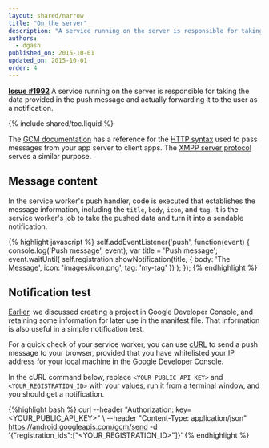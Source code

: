 ```yaml
---
layout: shared/narrow
title: "On the server"
description: "A service running on the server is responsible for taking the data provided in the push message and actually forwarding it to the user as a notification."
authors:
  - dgash
published_on: 2015-10-01
updated_on: 2015-10-01
order: 4
---
```


<p class="intro">
  <b><a href="https://github.com/google/WebFundamentals/issues/1992">Issue #1992</a></b>
  A service running on the server is responsible for taking the 
  data provided in the push message and actually forwarding it to the user as a notification.
</p>

{% include shared/toc.liquid %}

The [GCM documentation](https://developer.android.com/google/gcm/index.html) 
has a reference for the [HTTP syntax](https://developers.google.com/cloud-messaging/http-server-ref)
used to pass messages from your app server to client apps. The 
[XMPP server protocol](https://developers.google.com/cloud-messaging/xmpp-server-ref)
serves a similar purpose.

## Message content

In the service worker's push handler, code is executed that establishes 
the message information, including the `title`, `body`, `icon`, and `tag`. It 
is the service worker's job to take the pushed data and turn it into a 
sendable notification.

{% highlight javascript %}
self.addEventListener('push', function(event) {
  console.log('Push message', event);
  var title = 'Push message';
  event.waitUntil(
    self.registration.showNotification(title, {
      body: 'The Message',
      icon: 'images/icon.png',
      tag: 'my-tag'
    })
  );
});
{% endhighlight %}


## Notification test

[Earlier](notifications), we discussed creating a project in Google Developer 
Console, and retaining some information for later use in the manifest file. 
That information is also useful in a simple notification test.

For a quick check of your service worker, you can use 
[cURL](https://en.wikipedia.org/wiki/CURL) to send a push message to your 
browser, provided that you have whitelisted your IP address for your local 
machine in the Google Developer Console.

In the cURL command below, replace `<YOUR_PUBLIC_API_KEY>` and 
`<YOUR_REGISTRATION_ID>` with your values, run it from a terminal window, 
and you should get a notification.

{%highlight bash %}
curl --header "Authorization: key=<YOUR_PUBLIC_API_KEY>" \ 
  --header "Content-Type: application/json" 
  https://android.googleapis.com/gcm/send -d \
  '{"registration_ids":["<YOUR_REGISTRATION_ID>"]}'
{% endhighlight %}
